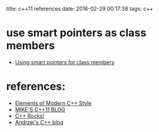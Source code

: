 title: c++11 references
date: 2016-02-29 00:17:38
tags: c++

# use smart pointers as class members

- [Using smart pointers for class members](http://stackoverflow.com/questions/15648844/using-smart-pointers-for-class-members)
 

# references:

- [Elements of Modern C++ Style](http://herbsutter.com/elements-of-modern-c-style/)
- [MIKE'S C++11 BLOG](https://mbevin.wordpress.com)
- [C++ Rocks!](http://cpprocks.com/)
- [Andrzej's C++ blog](https://akrzemi1.wordpress.com)
